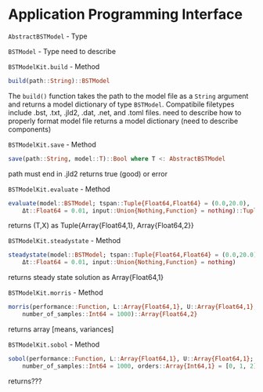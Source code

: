 # Application Programming Interface

`AbstractBSTModel` - Type

`BSTModel` - Type
    need to describe

`BSTModelKit.build` - Method

```julia 
build(path::String)::BSTModel
```

The `build()` function takes the path to the model file as a `String` argument and returns a model dictionary of type `BSTModel`. Compatibile filetypes include .bst, .txt, .jld2, .dat, .net, and .toml files. 
need to describe how to properly format model file
returns a model dictionary (need to describe components)
    
`BSTModelKit.save` - Method    
 
```julia
save(path::String, model::T)::Bool where T <: AbstractBSTModel
```
path must end in .jld2
returns true (good) or error

`BSTModelKit.evaluate` - Method
```julia
evaluate(model::BSTModel; tspan::Tuple{Float64,Float64} = (0.0,20.0),
    Δt::Float64 = 0.01, input::Union{Nothing,Function} = nothing)::Tuple{Array{Float64,1}, Array{Float64,2}}
```
returns (T,X) as Tuple{Array{Float64,1}, Array{Float64,2}}

`BSTModelKit.steadystate` - Method
```julia
steadystate(model::BSTModel; tspan::Tuple{Float64,Float64} = (0.0,20.0),
    Δt::Float64 = 0.01, input::Union{Nothing,Function} = nothing)
```
returns steady state solution as Array{Float64,1}

`BSTModelKit.morris` - Method
```julia
morris(performance::Function, L::Array{Float64,1}, U::Array{Float64,1};
    number_of_samples::Int64 = 1000)::Array{Float64,2}
```
returns array [means, variances]

`BSTModelKit.sobol` - Method
```julia
sobol(performance::Function, L::Array{Float64,1}, U::Array{Float64,1};
    number_of_samples::Int64 = 1000, orders::Array{Int64,1} = [0, 1, 2])
```
returns???


